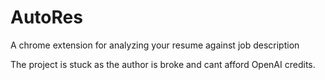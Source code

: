 # AutoRes
A chrome extension for analyzing your resume against job description


The project is stuck as the author is broke and cant afford OpenAI credits.
